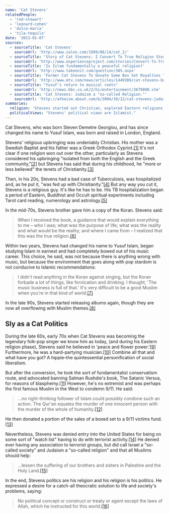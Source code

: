 ```yaml
---
name: 'Cat Stevens'
relatedPeople:
  - 'rod-stewart'
  - 'leonard-cohen'
  - 'dulce-maria'
  - 'tila-tequila'
date: '2013-01-07'
sources:
  - sourceTitle: 'Cat Stevens'
    sourceUrl: 'http://www.salon.com/1999/08/14/cat_2/'
  - sourceTitle: 'Story of Cat Stevens: I Convert To True Religion Story & Experience'
    sourceUrl: 'http://www.experienceproject.com/stories/Convert-To-True-Religion/143158'
  - sourceTitle: 'Is Islam fundamentally a peaceful religion?'
    sourceUrl: 'http://www.takeonit.com/question/385.aspx'
  - sourceTitle: 'Former Cat Stevens To Donate Some Box Set Royalties To September 11 Fund'
    sourceUrl: 'http://www.mtv.com/news/articles/1449389/cat-stevens-box-set-9-11-fund.jhtml'
  - sourceTitle: "Yusuf's return to musical roots"
    sourceUrl: 'http://news.bbc.co.uk/2/hi/entertainment/3679808.stm'
  - sourceTitle: 'Cat Stevens: Judaism a "so-called Religion."'
    sourceUrl: 'http://atheism.about.com/b/2004/10/12/cat-stevens-judaism-a-so-called-religion.htm'
summaries:
  religion: 'Stevens started out Christian, explored Eastern religions, the Occult, New Age and a few other things. In the late 70s, he changed his name to Yusuf Islam and has been an incredibly devout Muslim ever since.'
  politicalViews: "Stevens' political views are Islamist."
---
```


Cat Stevens, who was born Steven Demetre Georgiou, and has since changed his name to Yusuf Islam, was born and raised in London, England.

Stevens' religious upbringing was undeniably Christian. His mother was a Swedish Baptist and his father was a Greek Orthodox Cypriot.<a class="source-citation" href="#http%3A%2F%2Fwww.salon.com%2F1999%2F08%2F14%2Fcat_2%2F" title="Cat Stevens">[1]</a> It's not clear if one religion won out over the other, particularly as Stevens considered his upbringing "isolated from both the English and the Greek community,"<a class="source-citation" href="#http%3A%2F%2Fwww.salon.com%2F1999%2F08%2F14%2Fcat_2%2F" title="Cat Stevens">[2]</a> but Stevens has said that during his childhood, he "more or less believed" the tenets of Christianity.<a class="source-citation" href="#http%3A%2F%2Fwww.experienceproject.com%2Fstories%2FConvert-To-True-Religion%2F143158" title="Story of Cat Stevens: I Convert To True Religion Story &amp; Experience">[3]</a>

Then, in his 20s, Stevens had a bad case of Tuberculosis, was hospitalized and, as he put it, "was fed up with Christianity."<a class="source-citation" href="#http%3A%2F%2Fwww.experienceproject.com%2Fstories%2FConvert-To-True-Religion%2F143158" title="Story of Cat Stevens: I Convert To True Religion Story &amp; Experience">[4]</a> But any way you cut it, Stevens is a religious guy. It's like he has to be. His TB hospitalization began a period of Eastern, Buddhist and Occult spiritual experiments including Tarot card reading, numerology and astrology.<a class="source-citation" href="#http%3A%2F%2Fwww.experienceproject.com%2Fstories%2FConvert-To-True-Religion%2F143158" title="Story of Cat Stevens: I Convert To True Religion Story &amp; Experience">[5]</a>

In the mid-70s, Stevens brother gave him a copy of the Koran. Stevens said:

> When I received the book, a guidance that would explain everything to me – who I was; what was the purpose of life; what was the reality and what would be the reality; and where I came from – I realized that this was the true religion.<a class="source-citation" href="#http%3A%2F%2Fwww.experienceproject.com%2Fstories%2FConvert-To-True-Religion%2F143158" title="Story of Cat Stevens: I Convert To True Religion Story &amp; Experience">[6]</a>

Within two years, Stevens had changed his name to Yusuf Islam, began studying Islam in earnest and had completely bowed out of his music career. This choice, he said, was not because there is anything wrong with music, but because the environment that goes along with pop stardom is not conducive to Islamic recommendations:

> I didn't read anything in the Koran against singing, but the Koran forbade a lot of things, like fornication and drinking. I thought, 'The music business is full of that.' It's very difficult to be a good Muslim when you're in that kind of world.<a class="source-citation" href="#http%3A%2F%2Fwww.salon.com%2F1999%2F08%2F14%2Fcat_2%2F" title="Cat Stevens">[7]</a>

In the late 90s, Stevens started releasing albums again, though they are now all overflowing with Muslim themes.<a class="source-citation" href="#http%3A%2F%2Fwww.salon.com%2F1999%2F08%2F14%2Fcat_2%2F" title="Cat Stevens">[8]</a>

## Sly as a Cat Politics

During the late 60s, early 70s when Cat Stevens was becoming the legendary folk-pop singer we know him as today, (and during his Eastern religion phase), Stevens said he believed in 'peace and flower power.'<a class="source-citation" href="#http%3A%2F%2Fwww.experienceproject.com%2Fstories%2FConvert-To-True-Religion%2F143158" title="Story of Cat Stevens: I Convert To True Religion Story &amp; Experience">[9]</a> Furthermore, he was a hard-partying musician.<a class="source-citation" href="#http%3A%2F%2Fwww.salon.com%2F1999%2F08%2F14%2Fcat_2%2F" title="Cat Stevens">[10]</a> Combine all that and what have you got? A hippie–the quintessential personification of social liberalism.

But after the conversion, he took the sort of fundamentalist conservatism route, and advocated banning Salman Rushdie's book, The Satanic Versus, for reasons of blasphemy.<a class="source-citation" href="#http%3A%2F%2Fwww.salon.com%2F1999%2F08%2F14%2Fcat_2%2F" title="Cat Stevens">[11]</a> However, he's no extremist and was perhaps the first famous Muslim in the West to condemn 9/11. He said:

> …no right-thinking follower of Islam could possibly condone such an action. The Qur'an equates the murder of one innocent person with the murder of the whole of humanity.<a class="source-citation" href="#http%3A%2F%2Fwww.takeonit.com%2Fquestion%2F385.aspx" title="Is Islam fundamentally a peaceful religion?">[12]</a>

He then donated a portion of the sales of a boxed set to a 9/11 victims fund.<a class="source-citation" href="#http%3A%2F%2Fwww.mtv.com%2Fnews%2Farticles%2F1449389%2Fcat-stevens-box-set-9-11-fund.jhtml" title="Former Cat Stevens To Donate Some Box Set Royalties To September 11 Fund">[13]</a>

Nevertheless, Stevens was denied entry into the United States for being on some sort of "watch list" having to do with terrorist activity.<a class="source-citation" href="#http%3A%2F%2Fnews.bbc.co.uk%2F2%2Fhi%2Fentertainment%2F3679808.stm" title="Yusuf&apos;s return to musical roots">[14]</a> He denied ever having any association to terrorist groups, but did call Israel a "so-called society" and Judaism a "so-called religion" and that all Muslims should help:

> …lessen the suffering of our brothers and sisters in Palestine and the Holy Land.<a class="source-citation" href="#http%3A%2F%2Fatheism.about.com%2Fb%2F2004%2F10%2F12%2Fcat-stevens-judaism-a-so-called-religion.htm" title="Cat Stevens: Judaism a &quot;so-called Religion.&quot;">[15]</a>

In the end, Stevens politics are his religion and his religion is his politics. He expressed a desire for a catch-all theocratic solution to life and society's problems, saying:

> No political concept or construct or treaty or agent except the laws of Allah, which he instructed for this world.<a class="source-citation" href="#http%3A%2F%2Fatheism.about.com%2Fb%2F2004%2F10%2F12%2Fcat-stevens-judaism-a-so-called-religion.htm" title="Cat Stevens: Judaism a &quot;so-called Religion.&quot;">[16]</a>
